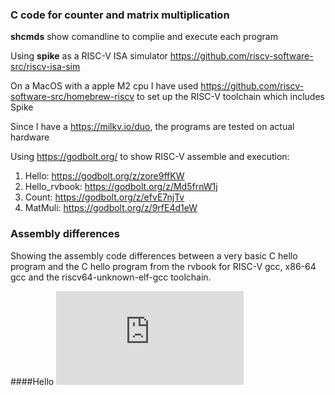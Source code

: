 ### C code for counter and matrix multiplication
**shcmds** show comandline to complie and execute each program

Using **spike** as a RISC-V ISA simulator  https://github.com/riscv-software-src/riscv-isa-sim

On a MacOS with a apple M2 cpu I have used  https://github.com/riscv-software-src/homebrew-riscv to set up the RISC-V toolchain which includes Spike

Since I have a https://milkv.io/duo, the programs are tested on actual hardware  

Using https://godbolt.org/ to show RISC-V assemble and execution:
1. Hello: https://godbolt.org/z/zore9ffKW
2. Hello_rvbook: https://godbolt.org/z/Md5frnW1j
3. Count: https://godbolt.org/z/efvE7njTv
4. MatMuli: https://godbolt.org/z/9rfE4d1eW

### Assembly differences

Showing the assembly code differences between a very basic C hello program and the C hello program from the rvbook for RISC-V gcc, x86-64 gcc and the riscv64-unknown-elf-gcc toolchain.

####Hello
![image](https://github.com/davidbroughsmyth/riscv-hdp/tree/main/images/count.c)
